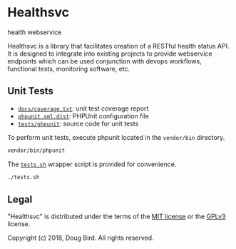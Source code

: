 # Healthsvc
health webservice

Healthsvc is a library that facilitates creation of a RESTful health status API.
It is designed to integrate into existing projects to provide webservice endpoints which can be used conjunction with devops workflows, functional tests, monitoring software, etc.

## Unit Tests
 * [`docs/coverage.txt`](./docs/coverage.txt): unit test coverage report
 * [`phpunit.xml.dist`](./phpunit.xml.dist): PHPUnit configuration file
 * [`tests/phpunit`](./tests/phpunit): source code for unit tests

To perform unit tests, execute phpunit located in the `vendor/bin` directory.
```sh
vendor/bin/phpunit
```

The [`tests.sh`](./tests.sh) wrapper script is provided for convenience.
```sh
./tests.sh
```

## Legal
"Healthsvc" is distributed under the terms of the [MIT license](LICENSE) or the [GPLv3](GPLv3) license.

Copyright (c) 2018, Doug Bird. All rights reserved.
